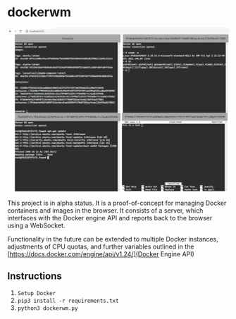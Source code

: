 # dockerwm

![example](Capture.PNG)

This project is in alpha status. It is a proof-of-concept for managing Docker containers and images in the browser. It consists of a server, which interfaces with the Docker engine API and reports back to the browser using a WebSocket.

Functionality in the future can be extended to multiple Docker instances, adjustments of CPU quotas, and further variables outlined in the [https://docs.docker.com/engine/api/v1.24/](Docker Engine API)

## Instructions

1. `Setup Docker`
2. `pip3 install -r requirements.txt`
3. `python3 dockerwm.py`